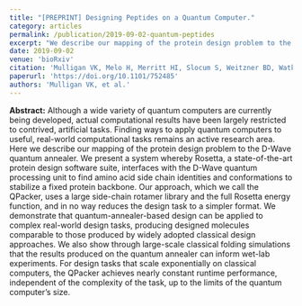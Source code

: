 ```yaml
---
title: "[PREPRINT] Designing Peptides on a Quantum Computer."
category: articles
permalink: /publication/2019-09-02-quantum-peptides
excerpt: "We describe our mapping of the protein design problem to the D-Wave quantum annealer. We present a system whereby Rosetta, a state-of-the-art protein design software suite, interfaces with the D-Wave quantum processing unit to find amino acid side chain identities and conformations to stabilize a fixed protein backbone."
date: 2019-09-02
venue: 'bioRxiv'
citation: 'Mulligan VK, Melo H, Merritt HI, Slocum S, Weitzner BD, Watkins AM, Renfrew PD, Pelissier C, Arora PS, Bonneau R (2019) "Designing Peptides on a Quantum Computer," <i>bioRxiv</i> 752485, DOI: 10.1101/752485'
paperurl: 'https://doi.org/10.1101/752485'
authors: 'Mulligan VK, et al.'
---
```


**Abstract:** Although a wide variety of quantum computers are currently being developed, actual computational results have been largely restricted to contrived, artificial tasks. Finding ways to apply quantum computers to useful, real-world computational tasks remains an active research area. Here we describe our mapping of the protein design problem to the D-Wave quantum annealer. We present a system whereby Rosetta, a state-of-the-art protein design software suite, interfaces with the D-Wave quantum processing unit to find amino acid side chain identities and conformations to stabilize a fixed protein backbone. Our approach, which we call the QPacker, uses a large side-chain rotamer library and the full Rosetta energy function, and in no way reduces the design task to a simpler format. We demonstrate that quantum-annealer-based design can be applied to complex real-world design tasks, producing designed molecules comparable to those produced by widely adopted classical design approaches. We also show through large-scale classical folding simulations that the results produced on the quantum annealer can inform wet-lab experiments. For design tasks that scale exponentially on classical computers, the QPacker achieves nearly constant runtime performance, independent of the complexity of the task, up to the limits of the quantum computer’s size.
